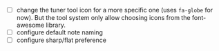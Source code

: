 * [ ] change the tuner tool icon for a more specific one (uses `fa-globe` for now). But the tool system only allow choosing icons from the font-awesome library.
* [ ] configure default note naming
* [ ] configure sharp/flat preference
